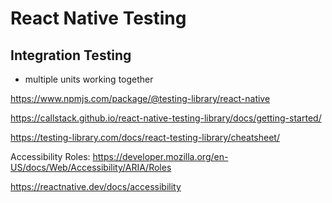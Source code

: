 # React Native Testing

## Integration Testing
- multiple units working together




https://www.npmjs.com/package/@testing-library/react-native

https://callstack.github.io/react-native-testing-library/docs/getting-started/

https://testing-library.com/docs/react-testing-library/cheatsheet/

Accessibility Roles:
https://developer.mozilla.org/en-US/docs/Web/Accessibility/ARIA/Roles

https://reactnative.dev/docs/accessibility
